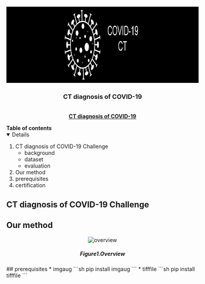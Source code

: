 

<!-- PROJECT LOGO -->
<p align="center">
    <a href="https://covid-ct.grand-challenge.org/">
        <img src="data/images/covid_logo.png" alt="Logo" height="200px">
    </a>
    <h3 align="center">CT diagnosis of COVID-19</h3>
    <p align="center"> 
    <br>
        <a href="https://covid-ct.grand-challenge.org/"><strong>CT diagnosis of COVID-19</strong></a>
    </p>      
</p>



<!--Table of Contents--!>

<strong>Table of contents</strong>
<details open="open">
    <ol>
        <li>
            CT diagnosis of COVID-19 Challenge
            <ul>
                <li>background</li>
                <li>dataset</li>
                <li>evaluation</li>
            </ul>
        </li>
        <li>
            Our method
            <ul>
            </ul>
        </li>
        <li>
            prerequisites
        </li>
         <li>
            certification
        </li>
    </ol>
</details>



<!--PAIP2019 challenge-->
## CT diagnosis of COVID-19 Challenge


<!-- ABOUT THE PROJECT -->
## Our method
<p align="center">
    <img src="data/images/overview.PNG" alt="overview">
    <h5 align="center">Figure1.Overview</h5>
</p>
<!--prerequisites-->
## prerequisites
* imgaug
  ```sh
  pip install imgaug
  ```
* tifffile
  ```sh
  pip install tifffile
  ```


